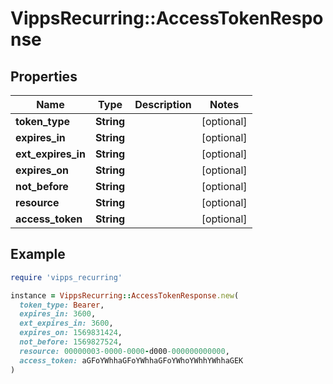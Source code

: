 # VippsRecurring::AccessTokenResponse

## Properties

| Name | Type | Description | Notes |
| ---- | ---- | ----------- | ----- |
| **token_type** | **String** |  | [optional] |
| **expires_in** | **String** |  | [optional] |
| **ext_expires_in** | **String** |  | [optional] |
| **expires_on** | **String** |  | [optional] |
| **not_before** | **String** |  | [optional] |
| **resource** | **String** |  | [optional] |
| **access_token** | **String** |  | [optional] |

## Example

```ruby
require 'vipps_recurring'

instance = VippsRecurring::AccessTokenResponse.new(
  token_type: Bearer,
  expires_in: 3600,
  ext_expires_in: 3600,
  expires_on: 1569831424,
  not_before: 1569827524,
  resource: 00000003-0000-0000-d000-000000000000,
  access_token: aGFoYWhhaGFoYWhhaGFoYWhoYWhhYWhhaGEK
)
```


